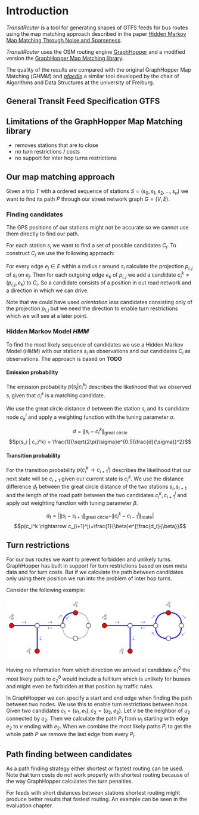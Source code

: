 # Introduction

*TransitRouter* is a tool for generating shapes of GTFS feeds for bus routes using the map matching approach described in the paper [Hidden Markov Map Matching Through Noise and Sparseness](https://www.ismll.uni-hildesheim.de/lehre/semSpatial-10s/script/6.pdf).

*TransitRouter* uses the OSM routing engine [GraphHopper]() and a modified version the [GraphHopper Map Matching library](). 

The quality of the results are compared with the original GraphHopper Map Matching (*GHMM*) and [*pfaedle*](https://github.com/ad-freiburg/pfaedle) a similar tool developed by the chair of Algorithms and Data Structures at the university of Freiburg.

## General Transit Feed Specification GTFS


## Limitations of the GraphHopper Map Matching library
- removes stations that are to close
- no turn restrictions / costs
- no support for inter hop turns restrictions



## Our map matching approach
Given a trip $T$  with a ordered sequence of stations $S = (s_0, s_1, s_2, ..., s_n)$ we want to find its path $P$ through our street network graph $G=(V, E)$.

### Finding candidates
The GPS positions of our stations might not be accurate so we cannot use them directly to find our path. 

For each station $s_i$ we want to find a set of possible candidates $C_i$. To construct $C_i$ we use the following approach:

For every edge $e_j \in E$ within a radius $r$ around $s_i$ calculate the projection $p_{i,j}$ of $s_i$ on $e_j$. Then for each outgoing edge $e_k$ of $p_{i,j}$ we add a candidate $c_i^{k} = (p_{i,j}, e_k)$ to $C_i$. So a candidate consists of a position in out road network and a direction in which we can drive.

Note that we could have used *orientation less* candidates consisting only of the projection $p_{i,j}$ but we need the direction to enable turn restrictions which we will see at a later point.

### Hidden Markov Model *HMM*
To find the most likely sequence of candidates we use a Hidden Markov Model (*HMM*) with our stations $s_i$ as observations and our candidates $C_i$ as observations. The approach is based on **TODO**

#### Emission probability
The emission probability $p(s_i | c_i^k)$ describes the likelihood that we observed $s_i$ given that $c_i^k$ is a matching candidate.

We use the great circle distance $d$ between the station $s_i$ and its candidate node $c^i_k$ and apply a weighting function with the tuning parameter $\sigma$.

$$d=\|s_i - c_i^k\|_{\text{great circle}}$$
$$p(s_i | c_i^k) = \frac{1}{\sqrt{2\pi}\sigma}e^{0.5(\frac{d}{\sigma})^2}$$


#### Transition probability
For the transition probability $p(c_i^k \rightarrow c_{i+1}^j)$ describes the likelihood that our next state will be $c_{i+1}$ given our current state is $c_i^k$.
We use the distance difference $d_t$ between the great circle distance of the two stations $s_i, s_{i+1}$ and the length of the road path between the two candidates $c_i^k, c_{i+1}^j$ and apply out weighting function with tuning parameter $\beta$.

$$d_t = | \|s_i - s_{i+1}\|_{\text{great circle}} - \| c_i^k - c_{i-1}^j \|_{\text{route}} |$$
$$p(c_i^k \rightarrow c_{i+1}^j)=\frac{1}{\beta}e^{\frac{d_t}{\beta}}$$

## Turn restrictions
For our bus routes we want to prevent forbidden and unlikely turns. GraphHopper has built in support for turn restrictions based on osm meta data and for turn costs. But if we calculate the path between candidates only using there position we run into the problem of inter hop turns.

Consider the following example:

![text](resources/inter_hop_turn_restrictions.png)

Having no information from which direction we arrived at candidate $c^0_1$ the most likely path to $c^0_2$ would include a full turn which is unlikely for busses and might even be forbidden at that position by traffic rules.

In GraphHopper we can specify a start and end edge when finding the path between two nodes. We use this to enable turn restrictions between hops.
Given two candidates $c_1 = (u_1, e_1), c_2 = (u_2, e_2)$. Let $v$ be the neighbor of $u_2$ connected by $e_2$. Then we calculate the path $P_1$ from $u_1$ starting with edge $e_2$ to $v$ ending with $e_2$. 
When we combine the most likely paths $P_i$ to get the whole path $P$ we remove the last edge from every $P_i$.

## Path finding between candidates
As a path finding strategy either shortest or fastest routing can be used. Note that turn costs do not work properly with shortest routing because of the way GraphHopper calculates the turn penalties.

For feeds with short distances between stations shortest routing might produce better results that fastest routing. An example can be seen in the evaluation chapter.